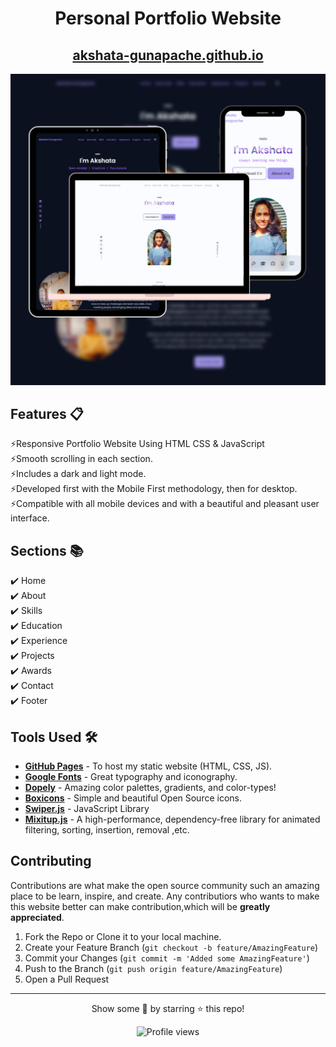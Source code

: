 <div align="center">

<h1>Personal Portfolio Website</h1>

<h2>
  <a href="https://akshata-gunapache.github.io/">akshata-gunapache.github.io</a>
</h2>

<div align="center">
  <img alt="Mockup" src="assets/img/readme-pic.png" width="600px">
</div>

</div>

## Features 📋

⚡️Responsive Portfolio Website Using HTML CSS & JavaScript<br>
⚡️Smooth scrolling in each section.<br>
⚡️Includes a dark and light mode.<br>
⚡️Developed first with the Mobile First methodology, then for desktop.<br>
⚡️Compatible with all mobile devices and with a beautiful and pleasant user interface.


## Sections 📚

✔️ Home\
✔️ About\
✔️ Skills \
✔️ Education \
✔️ Experience \
✔️ Projects\
✔️ Awards\
✔️ Contact\
✔️ Footer


## Tools Used 🛠️

- [**GitHub Pages**](https://docs.github.com/en/pages) - To host my static website (HTML, CSS, JS).
- [**Google Fonts**](https://fontawesome.com/) - Great typography and iconography.
- [**Dopely**](https://colors.dopely.top/) - Amazing color palettes, gradients, and color-types!
- [**Boxicons**](https://iconscout.com/unicons) - Simple and beautiful Open Source icons.
- [**Swiper.js**](https://swiperjs.com/) - JavaScript Library
- [**Mixitup.js**](https://www.kunkalabs.com/mixitup/) - A high-performance, dependency-free library for animated filtering, sorting, insertion, removal ,etc.

## Contributing

Contributions are what make the open source community such an amazing place to be learn, inspire, and create. Any contributiors who wants to make this website better can make contribution,which will be **greatly appreciated**.

1. Fork the Repo or Clone it to your local machine.
2. Create your Feature Branch (`git checkout -b feature/AmazingFeature`)
3. Commit your Changes (`git commit -m 'Added some AmazingFeature'`)
4. Push to the Branch (`git push origin feature/AmazingFeature`)
5. Open a Pull Request

<hr>

<p align="center">
Show some 💖 by starring ⭐ this repo!
</p>
<p align="center">
<img src="http://ForTheBadge.com/images/badges/built-with-love.svg" alt="Profile views" />
</p>





